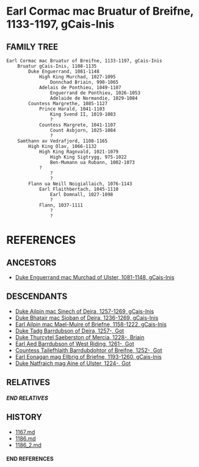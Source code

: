 # Earl Cormac mac Bruatur of Breifne, 1133-1197, gCais-Inis

## FAMILY TREE 

```
Earl Cormac mac Bruatur of Breifne, 1133-1197, gCais-Inis
	Bruatur gCais-Inis, 1108-1135
		Duke Enguerrand, 1081-1148
			High King Murchad, 1027-1095
				Donnchad Briain, 990-1065
			Adelais de Ponthieu, 1049-1107
				Enguerrand de Ponthieu, 1026-1053
				Adelaide de Normandie, 1029-1084
		Countess Margrethe, 1085-1127
			Prince Harald, 1041-1103
				King Svend II, 1019-1083
				?
			Countess Margrete, 1041-1107
				Count Asbjorn, 1025-1084
				?
	Samthann av Vedrafjord, 1108-1165
		High King Olav, 1066-1132
			High King Ragnvald, 1021-1079
				High King Sigtrygg, 975-1022
				Ben-Mumann ua Rubann, 1002-1073
			?
				?
				?
		Flann ua Neill Noigiallaich, 1076-1143 
			Earl Flaithbertach, 1045-1110
				Earl Domnall, 1027-1098
				?
			Flann, 1037-1111
				?
				?
```


# REFERENCES

## ANCESTORS
* [Duke Enguerrand mac Murchad of Ulster, 1081-1148, gCais-Inis](enguerrand_mac_murchad_1081.md)

## DESCENDANTS
* [Duke Ailpin mac Sinech of Deira, 1257-1269, gCais-Inis](ailpin_mac_sinech_1257.md)
* [Duke Bhatair mac Sioban of Deira, 1236-1269, gCais-Inis](bhatair_mac_sioban_1236.md)
* [Earl Ailpin mac Mael-Muire of Briefne, 1158-1222, gCais-Inis](ailpin_mac_mael-muire_1158.md)
* [Duke Tadg Barrdubson of Deira, 1257-, Got](tadg_barrdubson_1257.md)
* [Duke Thurcytel Saeberston of Mercia, 1228-, Briain](thurcytel_saebertson_1228.md)
* [Earl Aed Barrdubson of West Riding, 1261-, Got](aed_barrdubson_1261.md)
* [Countess Tailefhlaith Barrdubdohtor of Breifne, 1252-, Got](tailefhlaith_barrdubdohtor_1252.md)
* [Earl Eonagan mag Ellbrig of Briefne, 1193-1260, gCais-Inis](eonagan_mag_ellbrig_1193.md)
* [Duke Natfraich mag Aine of Ulster, 1224-, Got](natfraich_mag_aine_1224.md)

## RELATIVES

##### END RELATIVES 
## HISTORY
* [1167.md](../h/1167.md)
* [1186.md](../h/1186.md)
* [1186_2.md](../h/1186_2.md)

#### END REFERENCES
